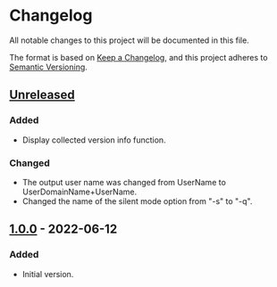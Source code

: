 # Changelog
All notable changes to this project will be documented in this file.

The format is based on [Keep a Changelog](https://keepachangelog.com/en/1.0.0/),
and this project adheres to [Semantic Versioning](https://semver.org/spec/v2.0.0.html).

## [Unreleased]

### Added
 - Display collected version info function.

### Changed
 - The output user name was changed from UserName to UserDomainName+UserName.
 - Changed the name of the silent mode option from "-s" to "-q".

## [1.0.0] - 2022-06-12

### Added
 - Initial version.

[Unreleased]: https://github.com/overdrive1708/WinVerCollector
[1.0.0]: https://github.com/overdrive1708/WinVerCollector/releases/tag/Ver.1.0.0
